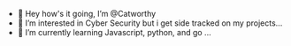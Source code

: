 - 👋 Hey how's it going, I’m @Catworthy
- 👀 I’m interested in Cyber Security but i get side tracked on my projects...
- 🌱 I’m currently learning Javascript, python, and go ...
<!---
Catworthy/Catworthy is a ✨ special ✨ repository because its `README.md` (this file) appears on your GitHub profile.
You can click the Preview link to take a look at your changes.
--->
